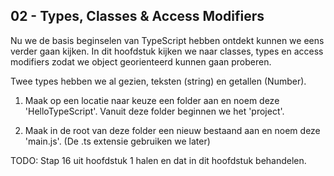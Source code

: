 ## 02 - Types, Classes & Access Modifiers

Nu we de basis beginselen van TypeScript hebben ontdekt kunnen we eens verder gaan kijken. 
In dit hoofdstuk kijken we naar classes, types en access modifiers zodat we object georienteerd kunnen gaan proberen.

Twee types hebben we al gezien, teksten (string) en getallen (Number).

1. Maak op een locatie naar keuze een folder aan en noem deze 'HelloTypeScript'. Vanuit deze folder beginnen we het 'project'.

2. Maak in de root van deze folder een nieuw bestaand aan en noem deze 'main.js'. (De .ts extensie gebruiken we later) 

TODO: Stap 16 uit hoofdstuk 1 halen en dat in dit hoofdstuk behandelen.
